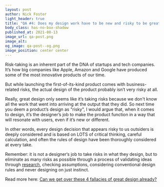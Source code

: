```yaml
---
layout: post
author: Nick Foster
light_header: true
title: "QA #4: Does my design work have to be new and risky to be great? "
body_class: has-no-box-shadow
published_at: 2021-08-13
image_url: qa-post.png
image_alt:
og_image: qa-post--og.png
image_position: center center
---
```


Risk-taking is an inherent part of the DNA of startups and tech companies. 
It’s how big companies like Apple, Amazon and Google have produced some of 
the most innovative products of our time. 

But while launching the first-of-its-kind product comes with business-related 
risks, the actual design of the product probably isn’t very risky at all. 

Really, great design only seems like it’s taking risks because we don't know 
all the work that went into arriving at the output that they did.  So next time 
you deem a product’s design as "risky", I would argue that, when it comes to 
design, it’s the designer’s job to make the product function in a way that will 
resonate with users, even if it’s new or different. 

In other words, every design decision that appears risky to us outsiders is 
deeply considered and is based on LOTS of critical thinking, careful calculation, 
and often the rules of design have been thoroughly considered at every take. 

Remember: it is not a designer‘s job to take risks in what they design, but to 
eliminate as many risks as possible through a process of validating ideas 
through <a href="/startusertesting/" target="_blank">research</a>, checking 
assumptions, considering conventional design rules 
and never designing on just instinct. 


Read more here: <a href="/2021/08/12/4-fallacies-of-great-design/" target="_blank">Can we get over these 4 fallacies of great design already?</a>
